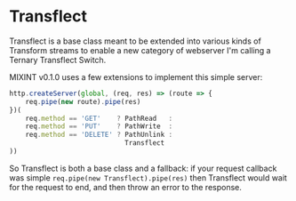 # Transflect

Transflect is a base class meant to be extended into various kinds of Transform streams to enable a new category of webserver I'm calling a Ternary Transflect Switch.

MIXINT v0.1.0 uses a few extensions to implement this simple server:

```js
http.createServer(global, (req, res) => (route => {
    req.pipe(new route).pipe(res)
})(
    req.method == 'GET'    ? PathRead   :
    req.method == 'PUT'    ? PathWrite  :
    req.method == 'DELETE' ? PathUnlink :
                             Transflect
))
```

So Transflect is both a base class and a fallback: if your request callback was simple `req.pipe(new Transflect).pipe(res)` then Transflect would wait for the request to end, and then throw an error to the response.
